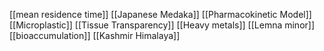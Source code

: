 [[mean residence time]]
[[Japanese Medaka]]
[[Pharmacokinetic Model]]
[[Microplastic]]
[[Tissue Transparency]]
[[Heavy metals]]
[[Lemna minor]]
[[bioaccumulation]]
[[Kashmir Himalaya]]
